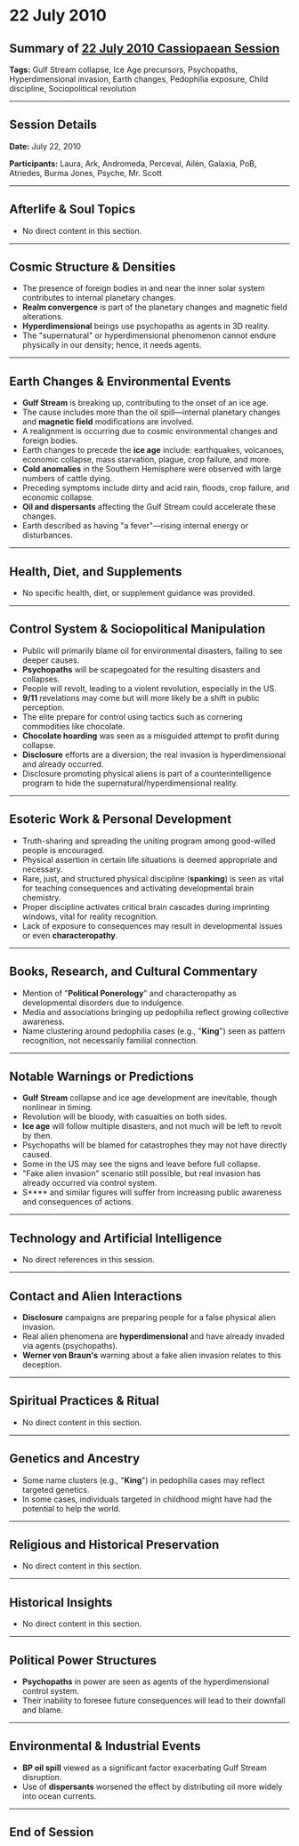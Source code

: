 # 22 July 2010

## Summary of [22 July 2010 Cassiopaean Session](https://cassiopaea.org/forum/threads/session-22-july-2010.18906/)

**Tags:** Gulf Stream collapse, Ice Age precursors, Psychopaths, Hyperdimensional invasion, Earth changes, Pedophilia exposure, Child discipline, Sociopolitical revolution

---

## Session Details

**Date:** July 22, 2010

**Participants:** Laura, Ark, Andromeda, Perceval, Ailén, Galaxia, PoB, Atriedes, Burma Jones, Psyche, Mr. Scott

---

## Afterlife & Soul Topics

- No direct content in this section.

---

## Cosmic Structure & Densities

- The presence of foreign bodies in and near the inner solar system contributes to internal planetary changes.
- **Realm convergence** is part of the planetary changes and magnetic field alterations.
- **Hyperdimensional** beings use psychopaths as agents in 3D reality.
- The "supernatural" or hyperdimensional phenomenon cannot endure physically in our density; hence, it needs agents.

---

## Earth Changes & Environmental Events

- **Gulf Stream** is breaking up, contributing to the onset of an ice age.
- The cause includes more than the oil spill—internal planetary changes and **magnetic field** modifications are involved.
- A realignment is occurring due to cosmic environmental changes and foreign bodies.
- Earth changes to precede the **ice age** include: earthquakes, volcanoes, economic collapse, mass starvation, plague, crop failure, and more.
- **Cold anomalies** in the Southern Hemisphere were observed with large numbers of cattle dying.
- Preceding symptoms include dirty and acid rain, floods, crop failure, and economic collapse.
- **Oil and dispersants** affecting the Gulf Stream could accelerate these changes.
- Earth described as having "a fever"—rising internal energy or disturbances.

---

## Health, Diet, and Supplements

- No specific health, diet, or supplement guidance was provided.

---

## Control System & Sociopolitical Manipulation

- Public will primarily blame oil for environmental disasters, failing to see deeper causes.
- **Psychopaths** will be scapegoated for the resulting disasters and collapses.
- People will revolt, leading to a violent revolution, especially in the US.
- **9/11** revelations may come but will more likely be a shift in public perception.
- The elite prepare for control using tactics such as cornering commodities like chocolate.
- **Chocolate hoarding** was seen as a misguided attempt to profit during collapse.
- **Disclosure** efforts are a diversion; the real invasion is hyperdimensional and already occurred.
- Disclosure promoting physical aliens is part of a counterintelligence program to hide the supernatural/hyperdimensional reality.

---

## Esoteric Work & Personal Development

- Truth-sharing and spreading the uniting program among good-willed people is encouraged.
- Physical assertion in certain life situations is deemed appropriate and necessary.
- Rare, just, and structured physical discipline (**spanking**) is seen as vital for teaching consequences and activating developmental brain chemistry.
- Proper discipline activates critical brain cascades during imprinting windows, vital for reality recognition.
- Lack of exposure to consequences may result in developmental issues or even **characteropathy**.

---

## Books, Research, and Cultural Commentary

- Mention of "**Political Ponerology**" and characteropathy as developmental disorders due to indulgence.
- Media and associations bringing up pedophilia reflect growing collective awareness.
- Name clustering around pedophilia cases (e.g., "**King**") seen as pattern recognition, not necessarily familial connection.

---

## Notable Warnings or Predictions

- **Gulf Stream** collapse and ice age development are inevitable, though nonlinear in timing.
- Revolution will be bloody, with casualties on both sides.
- **Ice age** will follow multiple disasters, and not much will be left to revolt by then.
- Psychopaths will be blamed for catastrophes they may not have directly caused.
- Some in the US may see the signs and leave before full collapse.
- "Fake alien invasion" scenario still possible, but real invasion has already occurred via control system.
- S**** and similar figures will suffer from increasing public awareness and consequences of actions.

---

## Technology and Artificial Intelligence

- No direct references in this session.

---

## Contact and Alien Interactions

- **Disclosure** campaigns are preparing people for a false physical alien invasion.
- Real alien phenomena are **hyperdimensional** and have already invaded via agents (psychopaths).
- **Werner von Braun's** warning about a fake alien invasion relates to this deception.

---

## Spiritual Practices & Ritual

- No direct content in this section.

---

## Genetics and Ancestry

- Some name clusters (e.g., "**King**") in pedophilia cases may reflect targeted genetics.
- In some cases, individuals targeted in childhood might have had the potential to help the world.

---

## Religious and Historical Preservation

- No direct content in this section.

---

## Historical Insights

- No direct content in this section.

---

## Political Power Structures

- **Psychopaths** in power are seen as agents of the hyperdimensional control system.
- Their inability to foresee future consequences will lead to their downfall and blame.

---

## Environmental & Industrial Events

- **BP oil spill** viewed as a significant factor exacerbating Gulf Stream disruption.
- Use of **dispersants** worsened the effect by distributing oil more widely into ocean currents.

---

## End of Session